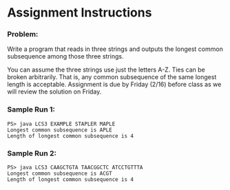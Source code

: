 # Assignment Instructions
### Problem:

Write a program that reads in three strings and outputs the longest common subsequence among those three strings.

You can assume the three strings use just the letters A-Z.
Ties can be broken arbitrarily. That is, any common subsequence of the same longest length is acceptable.
Assignment is due by Friday (2/16) before class as we will review the solution on Friday.

### Sample Run 1:

``` 
PS> java LCS3 EXAMPLE STAPLER MAPLE
Longest common subsequence is APLE
Length of longest common subsequence is 4
 ```


### Sample Run 2:

``` 
PS> java LCS3 CAAGCTGTA TAACGGCTC ATCCTGTTTA
Longest common subsequence is ACGT
Length of longest common subsequence is 4
```


